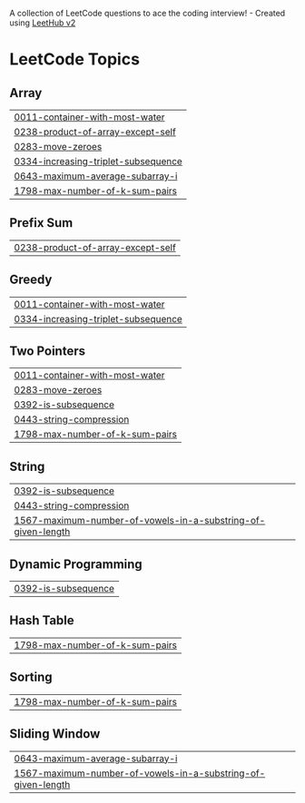 A collection of LeetCode questions to ace the coding interview! - Created using [LeetHub v2](https://github.com/arunbhardwaj/LeetHub-2.0)
<!---LeetCode Topics Start-->
# LeetCode Topics
## Array
|  |
| ------- |
| [0011-container-with-most-water](https://github.com/hi-Soul-Surfer/LeetCode-75/tree/master/0011-container-with-most-water) |
| [0238-product-of-array-except-self](https://github.com/hi-Soul-Surfer/LeetCode-75/tree/master/0238-product-of-array-except-self) |
| [0283-move-zeroes](https://github.com/hi-Soul-Surfer/LeetCode-75/tree/master/0283-move-zeroes) |
| [0334-increasing-triplet-subsequence](https://github.com/hi-Soul-Surfer/LeetCode-75/tree/master/0334-increasing-triplet-subsequence) |
| [0643-maximum-average-subarray-i](https://github.com/hi-Soul-Surfer/LeetCode-75/tree/master/0643-maximum-average-subarray-i) |
| [1798-max-number-of-k-sum-pairs](https://github.com/hi-Soul-Surfer/LeetCode-75/tree/master/1798-max-number-of-k-sum-pairs) |
## Prefix Sum
|  |
| ------- |
| [0238-product-of-array-except-self](https://github.com/hi-Soul-Surfer/LeetCode-75/tree/master/0238-product-of-array-except-self) |
## Greedy
|  |
| ------- |
| [0011-container-with-most-water](https://github.com/hi-Soul-Surfer/LeetCode-75/tree/master/0011-container-with-most-water) |
| [0334-increasing-triplet-subsequence](https://github.com/hi-Soul-Surfer/LeetCode-75/tree/master/0334-increasing-triplet-subsequence) |
## Two Pointers
|  |
| ------- |
| [0011-container-with-most-water](https://github.com/hi-Soul-Surfer/LeetCode-75/tree/master/0011-container-with-most-water) |
| [0283-move-zeroes](https://github.com/hi-Soul-Surfer/LeetCode-75/tree/master/0283-move-zeroes) |
| [0392-is-subsequence](https://github.com/hi-Soul-Surfer/LeetCode-75/tree/master/0392-is-subsequence) |
| [0443-string-compression](https://github.com/hi-Soul-Surfer/LeetCode-75/tree/master/0443-string-compression) |
| [1798-max-number-of-k-sum-pairs](https://github.com/hi-Soul-Surfer/LeetCode-75/tree/master/1798-max-number-of-k-sum-pairs) |
## String
|  |
| ------- |
| [0392-is-subsequence](https://github.com/hi-Soul-Surfer/LeetCode-75/tree/master/0392-is-subsequence) |
| [0443-string-compression](https://github.com/hi-Soul-Surfer/LeetCode-75/tree/master/0443-string-compression) |
| [1567-maximum-number-of-vowels-in-a-substring-of-given-length](https://github.com/hi-Soul-Surfer/LeetCode-75/tree/master/1567-maximum-number-of-vowels-in-a-substring-of-given-length) |
## Dynamic Programming
|  |
| ------- |
| [0392-is-subsequence](https://github.com/hi-Soul-Surfer/LeetCode-75/tree/master/0392-is-subsequence) |
## Hash Table
|  |
| ------- |
| [1798-max-number-of-k-sum-pairs](https://github.com/hi-Soul-Surfer/LeetCode-75/tree/master/1798-max-number-of-k-sum-pairs) |
## Sorting
|  |
| ------- |
| [1798-max-number-of-k-sum-pairs](https://github.com/hi-Soul-Surfer/LeetCode-75/tree/master/1798-max-number-of-k-sum-pairs) |
## Sliding Window
|  |
| ------- |
| [0643-maximum-average-subarray-i](https://github.com/hi-Soul-Surfer/LeetCode-75/tree/master/0643-maximum-average-subarray-i) |
| [1567-maximum-number-of-vowels-in-a-substring-of-given-length](https://github.com/hi-Soul-Surfer/LeetCode-75/tree/master/1567-maximum-number-of-vowels-in-a-substring-of-given-length) |
<!---LeetCode Topics End-->